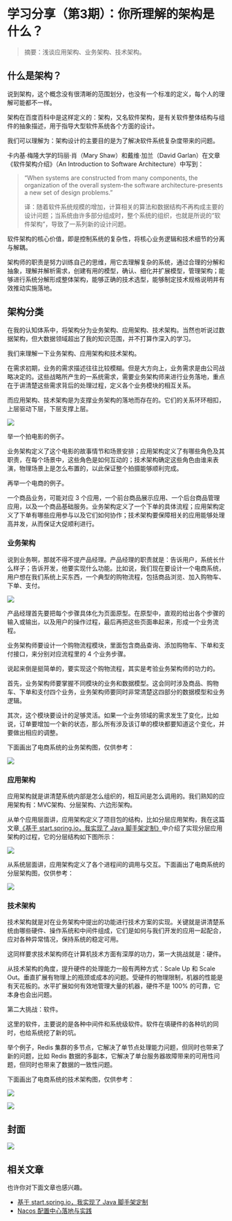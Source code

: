 # 学习分享（第3期）：你所理解的架构是什么？

> 摘要：浅谈应用架构、业务架构、技术架构。

## 什么是架构？

说到架构，这个概念没有很清晰的范围划分，也没有一个标准的定义，每个人的理解可能都不一样。

架构在百度百科中是这样定义的：架构，又名软件架构，是有关软件整体结构与组件的抽象描述，用于指导大型软件系统各个方面的设计。

我们可以理解为：架构设计的主要目的是为了解决软件系统复杂度带来的问题。

卡内基·梅隆大学的玛丽·肖（Mary Shaw）和戴维·加兰（David Garlan）在文章《软件架构介绍》（An Introduction to Software Architecture）中写到：

> “When systems are constructed from many components, the organization of the overall system-the software architecture-presents a new set of design problems.”
>
> 译：随着软件系统规模的增加，计算相关的算法和数据结构不再构成主要的设计问题；当系统由许多部分组成时，整个系统的组织，也就是所说的“软件架构”，导致了一系列新的设计问题。

软件架构的核心价值，即是控制系统的复杂性，将核心业务逻辑和技术细节的分离与解耦。

架构师的职责是努力训练自己的思维，用它去理解复杂的系统，通过合理的分解和抽象，理解并解析需求，创建有用的模型，确认、细化并扩展模型，管理架构；能够进行系统分解形成整体架构，能够正确的技术选型，能够制定技术规格说明并有效推动实施落地。

## 架构分类

在我的认知体系中，将架构分为业务架构、应用架构、技术架构。当然也听说过数据架构，但大数据领域超出了我的知识范围，并不打算作深入的学习。

我们来理解一下业务架构、应用架构和技术架构。

在需求初期，业务的需求描述往往比较模糊。但是大方向上，业务需求是由公司战略决定的。这些战略所产生的一系统需求，需要业务架构师来进行业务落地，重点在于讲清楚这些需求背后的处理过程，定义各个业务模块的相互关系。

而应用架构、技术架构是为支撑业务架构的落地而存在的。它们的关系环环相扣，上层驱动下层，下层支撑上层。

![](https://technotes.oss-cn-shenzhen.aliyuncs.com/2023/image-20230303151254341.png)

举一个拍电影的例子。

业务架构定义了这个电影的故事情节和场景安排；应用架构定义了有哪些角色及其职责，在每个场景中，这些角色是如何互动的；技术架构确定这些角色由谁来表演，物理场景上是怎么布置的，以此保证整个拍摄能够顺利完成。

再举一个电商的例子。

一个商品业务，可能对应 3 个应用，一个前台商品展示应用、一个后台商品管理应用，以及一个商品基础服务。业务架构定义了一个下单的具体流程；应用架构定义了下单有哪些应用参与以及它们如何协作；技术架构要保障相关的应用能够处理高并发，从而保证大促顺利进行。

### 业务架构

说到业务啊，那就不得不提产品经理。产品经理的职责就是：告诉用户，系统长什么样子；告诉开发，他要实现什么功能。比如说，我们现在要设计一个电商系统，用户想在我们系统上买东西，一个典型的购物流程，包括商品浏览、加入购物车、下单、支付。

![](https://technotes.oss-cn-shenzhen.aliyuncs.com/2023/image-20230303152247907.png)

产品经理首先要把每个步骤具体化为页面原型。在原型中，直观的给出各个步骤的输入或输出，以及用户的操作过程，最后再把这些页面串起来，形成一个业务流程。

业务架构师要设计一个购物流程模块，里面包含商品查询、添加购物车、下单和支付接口，来分别对应流程里的 4 个业务步骤。

说起来倒是挺简单的，要实现这个购物流程，其实是考验业务架构师的功力的。

首先，业务架构师要掌握不同模块的业务和数据模型。这会同时涉及商品、购物车、下单和支付四个业务，业务架构师要同时非常清楚这四部分的数据模型和业务逻辑。

其次，这个模块要设计的足够灵活。如果一个业务领域的需求发生了变化，比如说，订单要增加一个新的状态，那么所有涉及该订单的模块都要知道这个变化，并要做出相应的调整。

下面画出了电商系统的业务架构图，仅供参考：

![](https://technotes.oss-cn-shenzhen.aliyuncs.com/2023/202303052110427.png)

### 应用架构

应用架构就是讲清楚系统内部是怎么组织的，相互间是怎么调用的。我们熟知的应用架构有：MVC架构、分层架构、六边形架构。

从单个应用层面讲，应用架构定义了项目包的结构，比如分层应用架构，我在这篇文章[《基于 start.spring.io，我实现了 Java 脚手架定制》](https://mp.weixin.qq.com/s/_wu-zDhk5-hP6KR80JA_tg)中介绍了实现分层应用架构的过程，它的分层结构如下图所示：

![](https://technotes.oss-cn-shenzhen.aliyuncs.com/2022/image-20221025165801144.png)

从系统层面讲，应用架构定义了各个进程间的调用与交互。下面画出了电商系统的分层架构图，仅供参考：

![](https://technotes.oss-cn-shenzhen.aliyuncs.com/2023/202303052108180.png)

### 技术架构

技术架构就是对在业务架构中提出的功能进行技术方案的实现。关键就是讲清楚系统由哪些硬件、操作系统和中间件组成，它们是如何与我们开发的应用一起配合，应对各种异常情况，保持系统的稳定可用。

这同样要求技术架构师在计算机技术方面有深厚的功力，第一大挑战就是：硬件。

从技术架构的角度，提升硬件的处理能力一般有两种方式：Scale Up 和 Scale Out。垂直扩展有物理上的瓶颈或成本的问题。受硬件的物理限制，机器的性能是有天花板的。水平扩展如何有效地管理大量的机器，硬件不是 100% 的可靠，它本身也会出问题。

第二大挑战：软件。

这里的软件，主要说的是各种中间件和系统级软件。软件在填硬件的各种坑的同时，也给系统挖了新的坑。

举个例子，Redis 集群的多节点，它解决了单节点处理能力问题，但同时也带来了新的问题，比如 Redis 数据的多副本，它解决了单台服务器故障带来的可用性问题，但同时也带来了数据的一致性问题。

下面画出了电商系统的技术架构图，仅供参考：

![](https://technotes.oss-cn-shenzhen.aliyuncs.com/2023/202303052109866.png)

![](https://technotes.oss-cn-shenzhen.aliyuncs.com/2023/202303052135542.gif)

## 封面

![](https://technotes.oss-cn-shenzhen.aliyuncs.com/2023/202303052138077.png)

## 相关文章

也许你对下面文章也感兴趣。

- [基于 start.spring.io，我实现了 Java 脚手架定制](https://mp.weixin.qq.com/s/_wu-zDhk5-hP6KR80JA_tg)
- [Nacos 配置中心落地与实践](https://mp.weixin.qq.com/s/PMmnCRBYm-DGjRf0PFzdNw)
